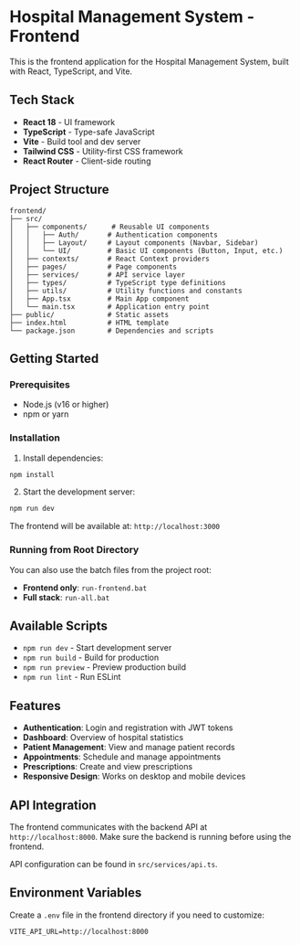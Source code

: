 # Hospital Management System - Frontend

This is the frontend application for the Hospital Management System, built with React, TypeScript, and Vite.

## Tech Stack

- **React 18** - UI framework
- **TypeScript** - Type-safe JavaScript
- **Vite** - Build tool and dev server
- **Tailwind CSS** - Utility-first CSS framework
- **React Router** - Client-side routing

## Project Structure

```
frontend/
├── src/
│   ├── components/      # Reusable UI components
│   │   ├── Auth/       # Authentication components
│   │   ├── Layout/     # Layout components (Navbar, Sidebar)
│   │   └── UI/         # Basic UI components (Button, Input, etc.)
│   ├── contexts/       # React Context providers
│   ├── pages/          # Page components
│   ├── services/       # API service layer
│   ├── types/          # TypeScript type definitions
│   ├── utils/          # Utility functions and constants
│   ├── App.tsx         # Main App component
│   └── main.tsx        # Application entry point
├── public/             # Static assets
├── index.html          # HTML template
└── package.json        # Dependencies and scripts
```

## Getting Started

### Prerequisites

- Node.js (v16 or higher)
- npm or yarn

### Installation

1. Install dependencies:
```bash
npm install
```

2. Start the development server:
```bash
npm run dev
```

The frontend will be available at: `http://localhost:3000`

### Running from Root Directory

You can also use the batch files from the project root:

- **Frontend only**: `run-frontend.bat`
- **Full stack**: `run-all.bat`

## Available Scripts

- `npm run dev` - Start development server
- `npm run build` - Build for production
- `npm run preview` - Preview production build
- `npm run lint` - Run ESLint

## Features

- **Authentication**: Login and registration with JWT tokens
- **Dashboard**: Overview of hospital statistics
- **Patient Management**: View and manage patient records
- **Appointments**: Schedule and manage appointments
- **Prescriptions**: Create and view prescriptions
- **Responsive Design**: Works on desktop and mobile devices

## API Integration

The frontend communicates with the backend API at `http://localhost:8000`. Make sure the backend is running before using the frontend.

API configuration can be found in `src/services/api.ts`.

## Environment Variables

Create a `.env` file in the frontend directory if you need to customize:

```
VITE_API_URL=http://localhost:8000
```









